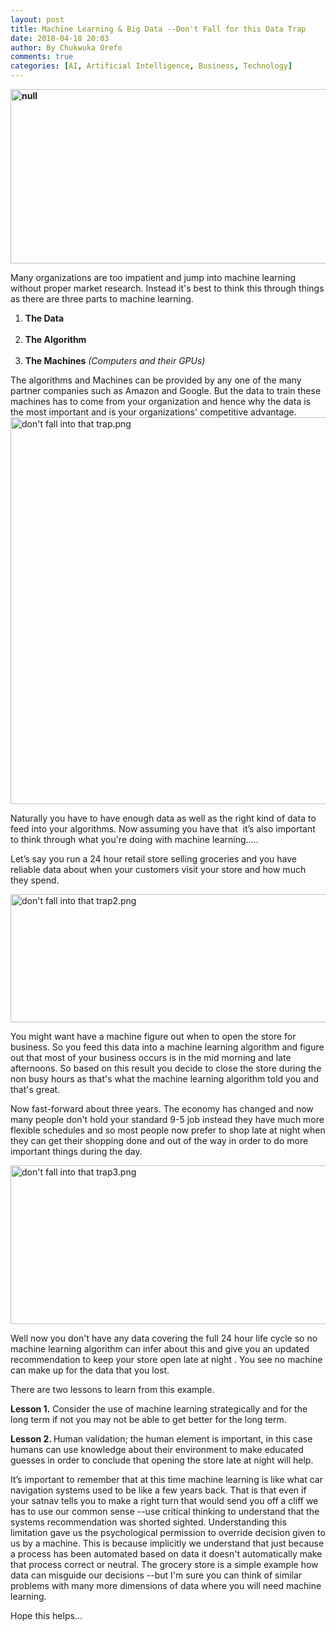 ```yaml
---
layout: post
title: Machine Learning & Big Data --Don't Fall for this Data Trap
date: 2018-04-18 20:03
author: By Chukwuka Orefo
comments: true
categories: [AI, Artificial Intelligence, Business, Technology]
---
```

<b><img class="alignnone size-full wp-image-114" src="https://apragmatic.files.wordpress.com/2018/08/null.png" alt="null"  width="622" height="279" /></b>

Many organizations are too impatient and jump into machine learning without proper market research. Instead it's best to think this through things as there are three parts to machine learning.
<ol>
	<li><strong>The Data </strong></li>
	<br/>
	<li><strong>The Algorithm </strong></li>
	<br/>
	<li><strong>The Machines</strong> <i>(Computers and their GPUs)</i></li>
</ol>
The algorithms and Machines can be provided by any one of the many partner companies such as Amazon and Google. But the data to train these machines has to come from your organization and hence why the data is the most important and is your organizations' competitive advantage.

<img class="alignnone size-full wp-image-120" src="https://apragmatic.files.wordpress.com/2018/08/dont-fall-into-that-trap.png" alt="don't fall into that trap.png" width="619"  />

Naturally you have to have enough data as well as the right kind of data to feed into your algorithms. Now assuming you have that  it’s also important to think through what you're doing with machine learning.....

Let’s say you run a 24 hour retail store selling groceries and you have reliable data about when your customers visit your store and how much they spend.

<img class="alignnone size-full wp-image-121" src="https://apragmatic.files.wordpress.com/2018/08/dont-fall-into-that-trap2.png" alt="don't fall into that trap2.png" width="545" height="205" />

You might want have a machine figure out when to open the store for business. So you feed this data into a machine learning algorithm and figure out that most of your business occurs is in the mid morning and late afternoons. So based on this result you decide to close the store during the non busy hours as that's what the machine learning algorithm told you and that's great.

Now fast-forward about three years. The economy has changed and now many people don't hold your standard 9-5 job instead they have much more flexible schedules and so most people now prefer to shop late at night when they can get their shopping done and out of the way in order to do more important things during the day.

<img class="alignnone size-full wp-image-123" src="https://apragmatic.files.wordpress.com/2018/08/dont-fall-into-that-trap3.png" alt="don't fall into that trap3.png" width="652" height="254" />

Well now you don't have any data covering the full 24 hour life cycle so no machine learning algorithm can infer about this and give you an updated recommendation to keep your store open late at night . You see no machine can make up for the data that you lost.

There are two lessons to learn from this example.

<b>Lesson 1.</b> Consider the use of machine learning strategically and for the long term if not you may not be able to get better for the long term.

<b>Lesson 2. </b>Human validation; the human element is important, in this case humans can use knowledge about their environment to make educated guesses in order to conclude that opening the store late at night will help.

It’s important to remember that at this time machine learning is like what car navigation systems used to be like a few years back. That is that even if your satnav tells you to make a right turn that would send you off a cliff we has to use our common sense --use critical thinking to understand that the systems recommendation was shorted sighted. Understanding this limitation gave us the psychological permission to override decision given to us by a machine. This is because implicitly we understand that just because a process has been automated based on data it doesn't automatically make that process correct or neutral. The grocery store is a simple example how data can misguide our decisions --but I'm sure you can think of similar problems with many more dimensions of data where you will need machine learning.

Hope this helps...

&nbsp;
